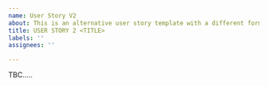 ```yaml
---
name: User Story V2
about: This is an alternative user story template with a different format
title: USER STORY 2 <TITLE>
labels: ''
assignees: ''

---
```


TBC.....
